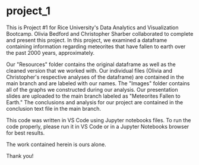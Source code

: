 # project_1

This is Project #1 for Rice University's Data Analytics and Visualization Bootcamp. Olivia Bedford and Christopher Sharber collaborated to complete and present this project. In this project, we examined a dataframe containing information regarding meteorites that have fallen to earth over the past 2000 years, approximately. 

Our "Resources" folder contains the original dataframe as well as the cleaned version that we worked with. Our individual files (Olivia and Christopher's respective analyses of the dataframe) are contained in the main branch and are labeled with our names. The "Images" folder contains all of the graphs we constructed during our analysis. Our presentation slides are uploaded to the main branch labeled as "Meteorites Fallen to Earth." The conclusions and analysis for our project are contained in the conclusion text file in the main branch.

This code was written in VS Code using Jupyter notebooks files. To run the code properly, please run it in VS Code or in a Jupyter Notebooks browser for best results. 

The work contained herein is ours alone. 

Thank you!
